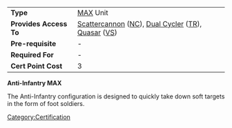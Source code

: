 |                        |                                                                                                                                                                                                                                            |
| ---------------------- | ------------------------------------------------------------------------------------------------------------------------------------------------------------------------------------------------------------------------------------------ |
| **Type**               | [MAX](MAX.md) Unit                                                                                                                                                                                                              |
| **Provides Access To** | [Scattercannon](Scattercannon.md) ([NC](New_Conglomerate.md)), [Dual Cycler](Dual_Cycler.md) ([TR](Terran_Republic.md)), [Quasar](Quasar.md) ([VS](Vanu_Sovereignty.md)) |
| **Pre-requisite**      | \-                                                                                                                                                                                                                                         |
| **Required For**       | \-                                                                                                                                                                                                                                         |
| **Cert Point Cost**    | 3                                                                                                                                                                                                                                          |

**Anti-Infantry MAX**

The Anti-Infantry configuration is designed to quickly take down soft
targets in the form of foot soldiers.

[Category:Certification](Category:Certification.md)
